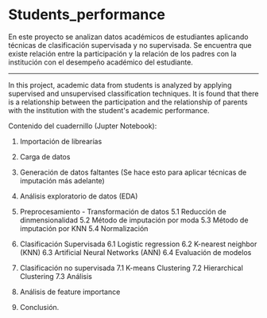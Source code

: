 # Students_performance

En este proyecto se analizan datos académicos de estudiantes aplicando técnicas de clasificación supervisada y no supervisada. Se encuentra que existe relación entre la participación y la relación de los padres con la institución con el desempeño académico del estudiante. 

-------------------------------------------------------------------------------------------------------------------------------------------------------------------

In this project, academic data from students is analyzed by applying supervised and unsupervised classification techniques. It is found that there is a relationship between the participation and the relationship of parents with the institution with the student's academic performance.


Contenido del cuadernillo (Jupter Notebook):

1. Importación de librearías
2. Carga de datos
3. Generación de datos faltantes (Se hace esto para aplicar técnicas de imputación más adelante)
4. Análisis exploratorio de datos (EDA)
5. Preprocesamiento - Transformación de datos 
  5.1 Reducción de dinmensionalidad
  5.2 Método de imputación por moda
  5.3 Método de imputación por KNN
  5.4 Normalización
  
6. Clasificación Supervisada
  6.1 Logistic regression
  6.2 K-nearest neighbor (KNN)
  6.3 Artificial Neural Networks (ANN)
  6.4 Evaluación de modelos
  
7. Clasificación no supervisada
  7.1 K-means Clustering
  7.2 Hierarchical Clustering
  7.3 Análisis

8. Análisis de feature importance 
9. Conclusión.
